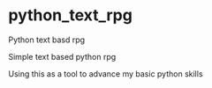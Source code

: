 # python_text_rpg
Python text basd rpg

Simple text based python rpg

Using this as a tool to advance my basic python skills
